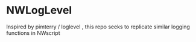 # NWLogLevel
Inspired by  pimterry / loglevel , this repo seeks to replicate similar logging functions in NWscript
